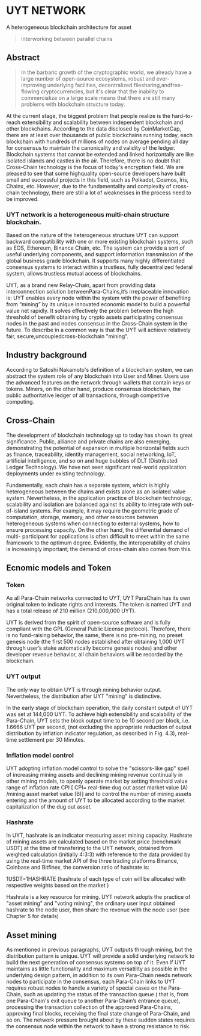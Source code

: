 # UYT NETWORK

A heterogeneous blockchain architecture for asset
> interworking between parallel chains

## Abstract
>In the barbaric growth of the cryptographic world, we already have a large number of open-source ecosystems, robust and ever- improving underlying facilities, decentralized filesharing,andfree-flowing cryptocurrencies, but it's clear that the inability to commercialize on a large scale means that there are still many problems with blockchain structure today.

At the current stage, the biggest problem that people realize is the hard-to-reach extensibility and scalability between independent blockchain and other blockchains. According to the data disclosed by CoinMarketCap, there are at least over thousands of public blockchains running today, each blockchain with hundreds of millions of nodes on average pending all day for consensus to maintain the canonicality and validity of the ledger. Blockchain systems that cannot be extended and linked horizontally are like isolated islands and castles in the air. Therefore, there is no doubt that Cross-Chain technology is the focus of today's encryption field. We are pleased to see that some highquality open-source developers have built small and successful projects in this field, such as Polkadot, Cosmos, lris, Chainx, etc. However, due to the fundamentality and complexity of cross-chain technology, there are still a lot of weaknesses in the process need to be improved.

### UYT network is a heterogeneous multi-chain structure blockchain.
Based on the nature of the heterogeneous structure UYT can support backward compatibility with one or more existing blockchain systems, such as EOS, Ethereum, Binance Chain, etc. The system can provide a sort of useful underlying components, and support information transmission of the global business grade blockchain. It supports many highly differentiated consensus systems to interact within a trustless, fully decentralized federal system, allows trustless mutual access of blockchains.

UYT, as a brand new Relay-Chain, apart from providing data interconnection solution betweenPara-Chains,it’s irreplaceable innovation is: UYT enables every node within the system with the power of benefiting from “mining” by its unique innovated economic model to build a powerful value net rapidly. It solves effectively the problem between the high threshold of benefit obtaining by crypto assets participating consensus nodes in the past and nodes consensus in the Cross-Chain system in the future. To describe in a common way is that the UYT will achieve relatively fair, secure,uncoupledcross-blockchain "mining".

## Industry background
According to Satoshi Nakamoto's definition of a blockchain system, we can abstract the system role of any blockchain into User and Miner. Users use the advanced features on the network through wallets that contain keys or tokens. Miners, on the other hand, produce consensus blockchain, the public authoritative ledger of all transactions, through competitive computing.

## Cross-Chain
The development of blockchain technology up to today has shown its great significance. Public, alliance and private chains are also emerging, demonstrating the potential of expansion in multiple horizontal fields such as finance, traceability, identity management, social networking, IoT, artificial intelligence, and so on and huge bubbles of DLT (Distributed Ledger Technology). We have not seen significant real-world application deployments under existing technology.

Fundamentally, each chain has a separate system, which is highly heterogeneous between the chains and exists alone as an isolated value system. Nevertheless, in the application practice of blockchain technology, scalability and isolation are balanced against its ability to integrate with out-of-island systems. For example, it may require the geometric grade of computation, storage, memory, and other resources between heterogeneous systems when connecting to external systems, how to ensure processing capacity. On the other hand, the differential demand of multi- participant for applications is often difficult to meet within the same framework to the optimum degree. Evidently, the interoperability of chains is increasingly important; the demand of cross-chain also comes from this.

## Ecnomic models and Token

### Token
As all Para-Chain networks connected to UYT, UYT ParaChain has its own original token to indicate rights and interests. The token is named UYT and has a total release of 210 million (210,000,000 UYT).

UYT is derived from the spirit of open-source software and is fully compliant with the GPL (General Public License protocol). Therefore, there is no fund-raising behavior, the same, there is no pre-mining, no preset genesis node (the first 500 nodes established after obtaining 1,000 UYT through user’s stake automatically become genesis nodes) and other developer revenue behavior, all chain behaviors will be recorded by the blockchain.

### UYT output
The only way to obtain UYT is through mining behavior output. Nevertheless, the distribution after UYT "mining" is distinctive.

In the early stage of blockchain operation, the daily constant output of UYT was set at 144,000 UYT. To achieve high extensibility and scalability of the Para-Chain, UYT sets the block output time to be 10 second per block, i.e. 1.6666 UYT per second, (not excluding the appropriate reduction of output distribution by inflation indicator regulation, as described in Fig. 4.3), real-time settlement per 30 Minutes.

### Inflation model control

UYT adopting inflation model control to solve the "scissors-like gap" spell of increasing mining assets and declining mining revenue continually in other mining models, to openly operate market by setting threshold value range of inflation rate CPI [ CPI= real-time dug out asset market value (A) /mining asset market value (B)] and to control the number of mining assets entering and the amount of UYT to be allocated according to the market capitalization of the dug out asset.

### Hashrate
In UYT, hashrate is an indicator measuring asset mining capacity. Hashrate of mining assets are calculated based on the market price (benchmark USDT) at the time of transfering to the UYT network, obtained from weighted calculation (initially 4:3:3) with reference to the data provided by using the real-time market API of the three trading platforms Binance, Coinbase and Bitfinex, the conversion ratio of hashrate is:

1USDT=1HASHRATE (hashrate of each type of coin will be allocated with respective weights based on the market )

Hashrate is a key resource for mining. UYT network adopts the practice of "asset mining" and "voting mining", the ordinary user input obtained hashrate to the node user, then share the revenue with the node user (see Chapter 5 for details)

## Asset mining

As mentioned in previous paragraphs, UYT outputs through mining, but the distribution pattern is unique. UYT will provide a solid underlying network to build the next generation of consensus systems on top of it. Even if UYT maintains as little functionality and maximum versatility as possible in the underlying design pattern, in addition to its own Para-Chain needs network nodes to participate in the consensus, each Para-Chain links to UYT requires robust nodes to handle a variety of special cases on the Para- Chain, such as updating the status of the transaction queue ( that is, from one Para-Chain's exit queue to another Para-Chain’s entrance queue), processing the transaction collection of the approved Para-Chains, approving final blocks, receiving the final state change of Para-Chain, and so on. The network pressure brought about by these sudden states requires the consensus node within the network to have a strong resistance to risk.



